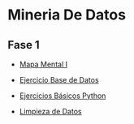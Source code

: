 # Mineria De Datos

## Fase 1
- [Mapa Mental I](https://github.com/SahoriRamirez/MineriaDeDatos/blob/main/MapaMental_1_1802780.pdf)

- [Ejercicio Base de Datos](https://github.com/SahoriRamirez/MineriaDeDatos/blob/main/Ej1_BaseDatos_4.pdf)

- [Ejercicios Básicos Python](https://github.com/SahoriRamirez/MineriaDeDatos/blob/main/Archivos/Ej_Python_1802780.ipynb)

- [Limpieza de Datos](https://github.com/SahoriRamirez/MineriaDeDatos/blob/main/Archivos/LimpiezaDatos%20(1).ipynb)
